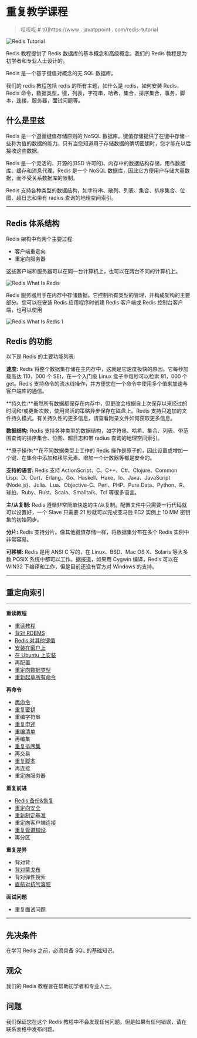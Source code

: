 # 重复教学课程

> 哎哎哎:# t0]https://www . javatppoint . com/redis-tutorial

![Redis Tutorial](../Images/1d755ed18ab81a7d20661953fe4c6b83.png)

Redis 教程提供了 Redis 数据库的基本概念和高级概念。我们的 Redis 教程是为初学者和专业人士设计的。

Redis 是一个基于键值对概念的无 SQL 数据库。

我们的 redis 教程包括 redis 的所有主题，如什么是 redis，如何安装 Redis，Redis 命令，数据类型，键，列表，字符串，哈希，集合，排序集合，事务，脚本，连接，服务器，面试问题等。

## 什么是里兹

Redis 是一个遵循键值存储原则的 NoSQL 数据库。键值存储提供了在键中存储一些称为值的数据的能力。只有当您知道用于存储数据的确切密钥时，您才能在以后接收这些数据。

Redis 是一个灵活的、开源的(BSD 许可的)、内存中的数据结构存储，用作数据库、缓存和消息代理。Redis 是一个 NoSQL 数据库，因此它方便用户存储大量数据，而不受关系数据库的限制。

Redis 支持各种类型的数据结构，如字符串、散列、列表、集合、排序集合、位图、超日志和带有 radius 查询的地理空间索引。

* * *

## Redis 体系结构

Redis 架构中有两个主要过程:

*   客户端重定向
*   重定向服务器

这些客户端和服务器可以在同一台计算机上，也可以在两台不同的计算机上。

![Redis What Is Redis ](../Images/ff02fe61f1d8aaf595d8fdb42a2d94d1.png)

Redis 服务器用于在内存中存储数据。它控制所有类型的管理，并构成架构的主要部分。您可以在安装 Redis 应用程序时创建 Redis 客户端或 Redis 控制台客户端，也可以使用

![Redis What Is Redis 1 ](../Images/60bd97aaaa6187d94a20d9bc34a8f9cd.png)

## Redis 的功能

以下是 Redis 的主要功能列表:

**速度:** Redis 将整个数据集存储在主内存中，这就是它速度极快的原因。它每秒加载高达 110，000 个 SEt，在一个入门级 Linux 盒子中每秒可以检索 81，000 个 get。Redis 支持命令的流水线操作，并方便您在一个命令中使用多个值来加速与客户端库的通信。

**持久性:**虽然所有数据都保存在内存中，但更改会根据自上次保存以来经过的时间和/或更新次数，使用灵活的策略异步保存在磁盘上。Redis 支持只追加的文件持久模式。有关持久性的更多信息，请查看附录文件如何获取更多信息。

**数据结构:** Redis 支持各种类型的数据结构，如字符串、哈希、集合、列表、带范围查询的排序集合、位图、超日志和带 radius 查询的地理空间索引。

**原子操作:**在不同数据类型上工作的 Redis 操作是原子的，因此设置或增加一个键、在集合中添加和移除元素、增加一个计数器等都是安全的。

**支持的语言:** Redis 支持 ActionScript、C、C++、C#、Clojure、Common Lisp、D、Dart、Erlang、Go、Haskell、Haxe、Io、Java、JavaScript (Node.js)、Julia、Lua、Objective-C、Perl、PHP、Pure Data、Python、R、球拍、Ruby、Rust、Scala、Smalltalk、Tcl 等很多语言。

**主/从复制:** Redis 遵循非常简单快速的主/从复制。配置文件中只需要一行代码就可以设置好，一个 Slave 只需要 21 秒就可以完成亚马逊 EC2 实例上 10 MM 密钥集的初始同步。

**分片:** Redis 支持分片。像其他键值存储一样，将数据集分布在多个 Redis 实例中非常容易。

**可移植:** Redis 是用 ANSI C 写的，在 Linux、BSD、Mac OS X、Solaris 等大多数 POSIX 系统中都可以工作。据报道，如果用 Cygwin 编译，Redis 可以在 WIN32 下编译和工作，但是目前还没有官方对 Windows 的支持。

* * *

## 重定向索引

* * *

**重读教程**

*   [重读教程](redis-tutorial)
*   [背对 RDBMS](redis-vs-rdbms)
*   [Redis 对其他键值](redis-vs-other-key-value-stores)
*   [安装在窗户上](redis-installation)
*   [在 Ubuntu 上安装](redis-installation-on-ubuntu)
*   再配置
*   [重定向数据类型](redis-data-types)
*   [重新起草所有命令](redis-all-commands)

**再命令**

*   [再命令](redis-commands)
*   [重复密钥](redis-keys)
*   重编字符串
*   [重复申述](redis-hashes)
*   [重编清单](redis-lists)
*   再编集
*   [重复排序集](redis-sorted-sets)
*   再交易
*   [重复脚本](redis-scripting)
*   再连接
*   重定向服务器

**重复前进**

*   [Redis 备份&恢复](redis-backup-restore)
*   [重定向安全](redis-security)
*   [重新制定基准](redis-benchmarks)
*   重定向客户端连接
*   [重复管道铺设](redis-pipelining)
*   再分区

**重复差异**

*   背对背
*   [背对蒙戈布](redis-vs-mongodb)
*   背对弹性搜索
*   [直航对抗气溶胶](redis-vs-aerospike)

**面试问题**

*   重复面试问题

* * *

## 先决条件

在学习 Redis 之前，必须具备 SQL 的基础知识。

## 观众

我们的 Redis 教程旨在帮助初学者和专业人士。

## 问题

我们保证您在这个 Redis 教程中不会发现任何问题。但是如果有任何错误，请在联系表格中发布问题。